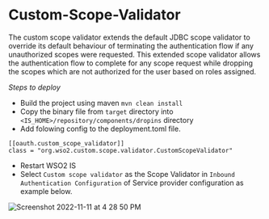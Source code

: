 # Custom-Scope-Validator

The custom scope validator extends the default JDBC scope validator to override its default behaviour of terminating the authentication flow if any unauthorized scopes were requested. This extended scope validator allows the authentication flow to complete for any scope request while dropping the scopes which are not authorized for the user based on roles assigned.

*Steps to deploy*
- Build the project using maven `mvn clean install`
- Copy the binary file from `target` directory into `<IS_HOME>/repository/components/dropins` directory
- Add folowing config to the deployment.toml file.
```
[[oauth.custom_scope_validator]]
class = "org.wso2.custom.scope.validator.CustomScopeValidator"
```
- Restart WSO2 IS
- Select `Custom scope validator` as the Scope Validator in `Inbound Authentication Configuration` of Service provider configuration as example below.

![Screenshot 2022-11-11 at 4 28 50 PM](https://user-images.githubusercontent.com/42811248/201326756-27d5ecb5-f0a4-4349-92f8-18b3e12e9db0.png)
